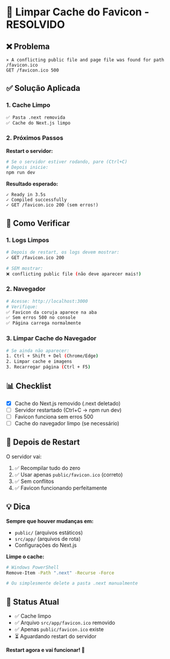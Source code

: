 # 🔧 Limpar Cache do Favicon - RESOLVIDO

## ❌ Problema
```
⨯ A conflicting public file and page file was found for path /favicon.ico
GET /favicon.ico 500
```

## ✅ Solução Aplicada

### 1. Cache Limpo
```bash
✅ Pasta .next removida
✅ Cache do Next.js limpo
```

### 2. Próximos Passos

**Restart o servidor:**
```bash
# Se o servidor estiver rodando, pare (Ctrl+C)
# Depois inicie:
npm run dev
```

**Resultado esperado:**
```
✓ Ready in 3.5s
✓ Compiled successfully
✓ GET /favicon.ico 200 (sem erros!)
```

## 🧪 Como Verificar

### 1. Logs Limpos
```bash
# Depois de restart, os logs devem mostrar:
✓ GET /favicon.ico 200

# SEM mostrar:
❌ conflicting public file (não deve aparecer mais!)
```

### 2. Navegador
```bash
# Acesse: http://localhost:3000
# Verifique:
✅ Favicon da coruja aparece na aba
✅ Sem erros 500 no console
✅ Página carrega normalmente
```

### 3. Limpar Cache do Navegador
```bash
# Se ainda não aparecer:
1. Ctrl + Shift + Del (Chrome/Edge)
2. Limpar cache e imagens
3. Recarregar página (Ctrl + F5)
```

## 📊 Checklist

- [x] Cache do Next.js removido (.next deletado)
- [ ] Servidor restartado (Ctrl+C → npm run dev)
- [ ] Favicon funciona sem erros 500
- [ ] Cache do navegador limpo (se necessário)

## 🎯 Depois de Restart

O servidor vai:
1. ✅ Recompilar tudo do zero
2. ✅ Usar apenas `public/favicon.ico` (correto)
3. ✅ Sem conflitos
4. ✅ Favicon funcionando perfeitamente

## 💡 Dica

**Sempre que houver mudanças em:**
- `public/` (arquivos estáticos)
- `src/app/` (arquivos de rota)
- Configurações do Next.js

**Limpe o cache:**
```bash
# Windows PowerShell
Remove-Item -Path ".next" -Recurse -Force

# Ou simplesmente delete a pasta .next manualmente
```

## 🎉 Status Atual

- ✅ Cache limpo
- ✅ Arquivo `src/app/favicon.ico` removido
- ✅ Apenas `public/favicon.ico` existe
- ⏳ Aguardando restart do servidor

**Restart agora e vai funcionar! 🚀**

